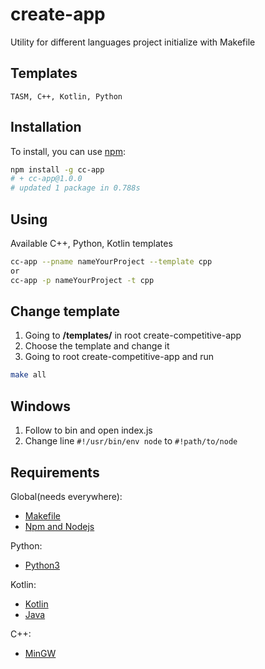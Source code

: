 # create-app

Utility for different languages project initialize with Makefile

## Templates
```TASM, C++, Kotlin, Python```

## Installation

To install, you can use [npm](https://npmjs.org/):

```bash
npm install -g cc-app
# + cc-app@1.0.0
# updated 1 package in 0.788s
```

## Using

Available C++, Python, Kotlin templates

```bash
cc-app --pname nameYourProject --template cpp
or
cc-app -p nameYourProject -t cpp
```

## Change template

1. Going to **/templates/** in root create-competitive-app
2. Choose the template and change it
3. Going to root create-competitive-app and run

```bash
make all
```

## Windows

1. Follow to bin and open index.js
2. Change line `#!/usr/bin/env node` to `#!path/to/node`

## Requirements

Global(needs everywhere):

- [Makefile](https://www.gnu.org/software/make/)
- [Npm and Nodejs](https://nodejs.org/en/download/)

Python:

- [Python3](https://www.python.org/)

Kotlin:

- [Kotlin](https://kotlinlang.org/docs/tutorials/command-line.html)
- [Java](https://www.java.com/ru/download/)

C++:

- [MinGW](https://sourceforge.net/projects/mingw-w64/)
